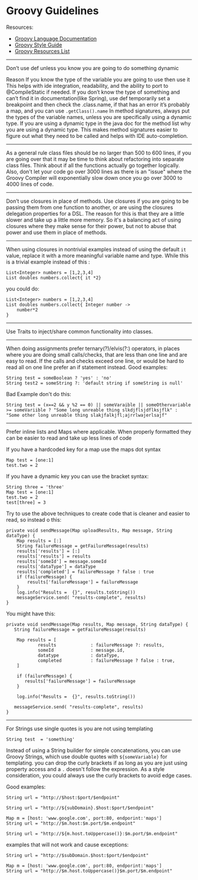 # Groovy Guidelines

Resources:
* [Groovy Language Documentation](https://docs.groovy-lang.org/latest/html/documentation/) 
* [Groovy Style Guide](https://groovy-lang.org/style-guide.html)
* [Groovy Resources List](./../Original_Groovy_Resources.MD)

---

Don’t use def unless you know you are going to do something dynamic 

Reason
If you know the type of the variable you are going to use then use it This helps with ide integration, readability, and the ability to port 
to @CompileStatic if needed. If you don’t know the type of something and can’t find it in documentation(like Spring), use def temporarily 
set a breakpoint and then check the .class.name, if that has an error it’s probably a map, and you can use `.getClass().name` In method 
signatures, always put the types of the variable names, unless you are specifically using a dynamic type. If you are using a dynamic type
in the java doc for the method list why you are using a dynamic type. This makes method signatures easier to figure out what they need to
be called and helps with IDE auto-completion.

---

As a general rule class files should be no larger than 500 to 600 lines, if you are going over that it may be time to think about refactoring
into separate class files. Think about if all the functions actually go together logically. Also, don't let your code go over 3000 lines
as there is an "issue" where the Groovy Compiler will exponentially slow down once you go over 3000 to 4000 lines of code.

---

Don’t use closures in place of methods. Use closures if you are going to be passing them from one function to another, or are using the 
closures delegation properties for a DSL. The reason for this is that they are a little slower and take up a little more memory. So it's a 
balancing act of using closures where they make sense for their power, but not to abuse that power and use them in place of methods. 

---

When using closures in nontrivial examples instead of using the default `it` value, replace it with a more meaningful variable name and type.
While this is a trivial example instead of this :
```
List<Integer> numbers = [1,2,3,4]
List doubles numbers.collect{ it *2}
```
you could do:
```
List<Integer> numbers = [1,2,3,4]
List doubles numbers.collect{ Integer number ->
    number*2
}
```

---

Use Traits to inject/share common functionality into classes.

---
When doing assignments prefer ternary(?)/elvis(?:) operators, in places where you are doing small calls/checks, 
that are less than one line and are easy to read. If the calls and checks exceed one line, or would be hard to read all 
on one line prefer an if statement instead.
Good examples:
```
String test = someBoolean ? 'yes' : 'no' 
String test2 = someString ?: 'default string if someString is null' 
```

Bad Example don't do this:
```
String test = (x==2 && y %2 == 0) || someVaraible || someOthervariable >= someVariible ? "Some long unreable thing slkdjflsjdflksjflk" : "Some other long unreable thing slakjfalkjfl;ajrrlwajerlsajf"
```
---
Prefer inline lists and Maps where applicable. When properly formatted they can be easier to read and take up less lines of code


If you have a hardcoded key for a map use the maps dot syntax
```
Map test = [one:1]
test.two = 2
```

If you have a dynamic key you can use the bracket syntax:
```
String three = 'three'
Map test = [one:1]
test.two = 2
test[three] = 3
```

Try to use the above techniques to create code that is cleaner and easier to read, so instead o this:
```
private void sendMessage(Map uploadResults, Map message, String dataType) {
    Map results = [:]
    String failureMessage = getFailureMessage(results)
    results['results'] = [:]
    results['results'] = results
    results['someId'] = message.someId
    results['dataType'] = dataType
    results['completed'] = failureMessage ? false : true
    if (failureMessage) {
        results['failureMessage'] = failureMessage
    }
    log.info("Results =  {}", results.toString())
    messageService.send( "results-complete", results)
}
```

You might have this:
```
private void sendMessage(Map results, Map message, String dataType) {
   String failureMessage = getFailureMessage(results)

    Map results = [
            results             : failureMessage ?: results,
            someId              : message.id,
            datatype            : dataType,
            completed           : failureMessage ? false : true,
    ]

    if (failureMessage) {
       results['failureMessage'] = failureMessage
    }

    log.info("Results =  {}", results.toString())

   messageService.send( "results-complete", results)
}
```

---

For Strings use single quotes is you are not using templating
```
String test  = 'something'
```

Instead of using a String builder for simple concatenations, you can use Groovy Strings, which use double quotes with 
`${someVariable}` for templating. you can drop the curly brackets if as long as you are just using property access 
and a `.` doesn't follow the expression. As a style consideration, you could always use the curly brackets to avoid
edge cases.

Good examples:
```
String url = "http://$host:$port/$endpoint"

String url = "http://${subDomain}.$host:$port/$endpoint"

Map m = [host: 'www.google.com', port:80, endporint:'maps']
String url = "http://$m.host:$m.port/$m.endpoint"

String url = "http://${m.host.toUppercase()}:$m.port/$m.endpoint"
```

examples that will not work and cause exceptions:
```
String url = "http://$subDomain.$host:$port/$endpoint"

Map m = [host: 'www.google.com', port:80, endporint:'maps']
String url = "http://$m.host.toUppercase()}$m.port/$m.endpoint"
```

